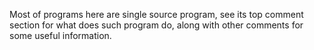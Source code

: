 Most of programs here are single source program, see its top comment section for what does such
program do, along with other comments for some useful information.
